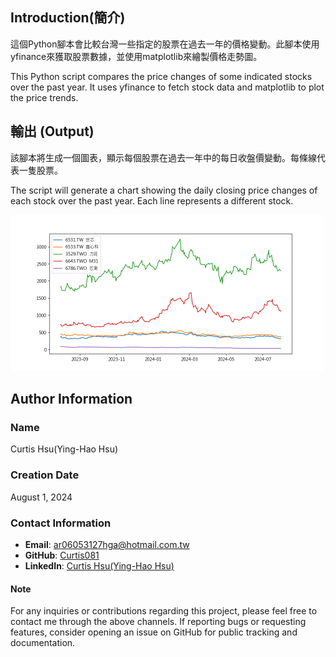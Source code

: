 ## Introduction(簡介)

這個Python腳本會比較台灣一些指定的股票在過去一年的價格變動。此腳本使用yfinance來獲取股票數據，並使用matplotlib來繪製價格走勢圖。

This Python script compares the price changes of some indicated stocks over the past year. It uses yfinance to fetch stock data and matplotlib to plot the price trends.

## 輸出 (Output)
該腳本將生成一個圖表，顯示每個股票在過去一年中的每日收盤價變動。每條線代表一隻股票。

The script will generate a chart showing the daily closing price changes of each stock over the past year. Each line represents a different stock.

<img src="readme_file/memory_IP_20240731.png" alt="memory IP 20240731" width="500">

## Author Information

### Name
Curtis Hsu(Ying-Hao Hsu)

### Creation Date
August 1, 2024

### Contact Information
- **Email**: ar06053127hga@hotmail.com.tw
- **GitHub**: [Curtis081](https://github.com/Curtis081)
- **LinkedIn**: [Curtis Hsu(Ying-Hao Hsu)](https://www.linkedin.com/in/yinghaohsu/)

#### Note
For any inquiries or contributions regarding this project, please feel free to contact me through the above channels. If reporting bugs or requesting features, consider opening an issue on GitHub for public tracking and documentation.